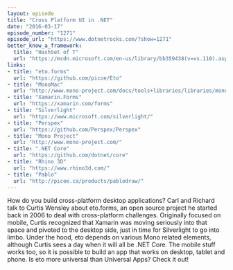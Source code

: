 ```yaml
---
layout: episode
title: "Cross Platform UI in .NET"
date: "2016-03-17"
episode_number: "1271"
episode_url: "https://www.dotnetrocks.com/?show=1271"
better_know_a_framework:
  title: "HashSet of T"
  url: "https://msdn.microsoft.com/en-us/library/bb359438(v=vs.110).aspx"
links:
- title: "eto.forms"
  url: "https://github.com/picoe/Eto"
- title: "MonoMac"
  url: "http://www.mono-project.com/docs/tools+libraries/libraries/monomac/"
- title: "Xamarin.Forms"
  url: "https://xamarin.com/forms"
- title: "Silverlight"
  url: "https://www.microsoft.com/silverlight/"
- title: "Perspex"
  url: "https://github.com/Perspex/Perspex"
- title: "Mono Project"
  url: "http://www.mono-project.com/"
- title: ".NET Core"
  url: "https://github.com/dotnet/core"
- title: "Rhino 3D"
  url: "https://www.rhino3d.com/"
- title: "Pablo"
  url: "http://picoe.ca/products/pablodraw/"
---
```


How do you build cross-platform desktop applications? Carl and Richard talk to Curtis Wensley about eto.forms, an open source project he started back in 2006 to deal with cross-platform challenges. Originally focused on mobile, Curtis recognized that Xamarin was moving seriously into that space and pivoted to the desktop side, just in time for Silverlight to go into limbo. Under the hood, eto depends on various Mono related elements, although Curtis sees a day when it will all be .NET Core. The mobile stuff works too, so it is possible to build an app that works on desktop, tablet and phone. Is eto more universal than Universal Apps? Check it out!
